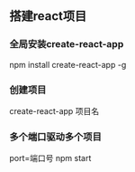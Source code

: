 ## 搭建react项目

### 全局安装create-react-app
npm install create-react-app -g

### 创建项目
create-react-app  项目名

### 多个端口驱动多个项目
port=端口号 npm start

